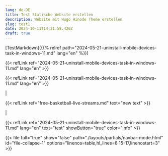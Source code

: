 ```yaml
---
lang: de-DE
title: Test Statische Website erstellen
description: Website mit Hugo Hinode Theme erstellen
slug: test1
date: 2024-10-11T14:21:58.426Z
draft: true
---
```


[TestMarkdown]({{% relref path="2024-05-21-uninstall-mobile-devices-task-in-windows-11.md" lang="en" %}})



{{< refLink ref="2024-05-21-uninstall-mobile-devices-task-in-windows-11.md" lang="en"  >}}

{{< refLink ref="2024-05-21-uninstall-mobile-devices-task-in-windows-11.md" lang="en"  >}}

|

{{< refLink ref="free-basketball-live-streams.md" text="new text"  >}}

|

{{< refLink ref="2024-05-21-uninstall-mobile-devices-task-in-windows-11.md" lang="en" text="test" showButton="true" color="info" >}}


{{< file full="true" show="false" path="./layouts/partials/navbar-mode.html" id="file-collapse-1" options="linenos=table,hl_lines=8 15-17,linenostart=3" >}}
